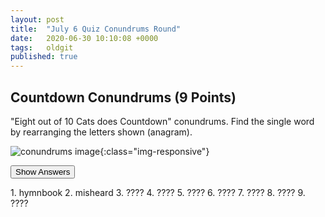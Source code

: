 ```yaml
---
layout: post
title:  "July 6 Quiz Conundrums Round"
date:   2020-06-30 10:10:08 +0000
tags:   oldgit
published: true
---
```


## Countdown Conundrums (9 Points)

"Eight out of 10 Cats does Countdown" conundrums.
Find the single word by rearranging the letters shown (anagram).

![conundrums image]({{site.baseurl}}/assets/images/2020-07-06-EOOTC.png){:class="img-responsive"}

<button class="answer-button">Show Answers</button>
<div class="hide" markdown="1">
1. hymnbook
2. misheard
3. ????
4. ????
5. ????
6. ????
7. ????
8. ????
9. ????
</div>

